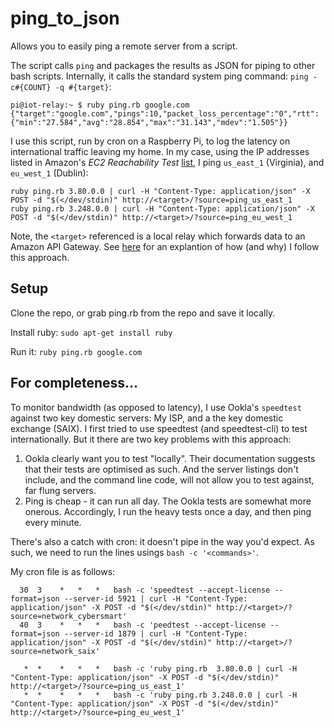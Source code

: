 # ping_to_json

Allows you to easily ping a remote server from a script.

The script calls `ping` and packages the results as JSON for piping to other bash scripts. Internally, it calls the standard system ping command: `ping -c#{COUNT} -q #{target}`:

```
pi@iot-relay:~ $ ruby ping.rb google.com
{"target":"google.com","pings":10,"packet_loss_percentage":"0","rtt":{"min":"27.584","avg":"28.854","max":"31.143","mdev":"1.505"}}
```

I use this script, run by cron on a Raspberry Pi, to log the latency on international traffic leaving my home. In my case, using the IP addresses listed in Amazon's *EC2 Reachability Test* [list](http://ec2-reachability.amazonaws.com/), I ping `us_east_1` (Virginia), and `eu_west_1` (Dublin):

```
ruby ping.rb 3.80.0.0 | curl -H "Content-Type: application/json" -X POST -d "$(</dev/stdin)" http://<target>/?source=ping_us_east_1
ruby ping.rb 3.248.0.0 | curl -H "Content-Type: application/json" -X POST -d "$(</dev/stdin)" http://<target>/?source=ping_eu_west_1
```

Note, the `<target>` referenced is a local relay which forwards data to an Amazon API Gateway. See [here](https://github.com/renenw/relay) for an explantion of how (and why) I follow this approach.

## Setup

Clone the repo, or grab ping.rb from the repo and save it locally.

Install ruby: `sudo apt-get install ruby`

Run it: `ruby ping.rb google.com`

## For completeness...

To monitor bandwidth (as opposed to latency), I use Ookla's `speedtest` against two key domestic servers: My ISP, and a the key domestic exchange (SAIX). I first tried to use speedtest (and speedtest-cli) to test internationally. But it there are two key problems with this approach:

1. Ookla clearly want you to test "locally". Their documentation suggests that their tests are optimised as such. And the server listings don't include, and the command line code, will not allow you to test against, far flung servers.
1. Ping is cheap - it can run all day. The Ookla tests are somewhat more onerous. Accordingly, I run the heavy tests once a day, and then ping every minute.

There's also a catch with cron: it doesn't pipe in the way you'd expect. As such, we need to run the lines usings `bash -c '<commands>'`.

My cron file is as follows:

```
  30  3    *   *   *   bash -c 'speedtest --accept-license --format=json --server-id 5921 | curl -H "Content-Type: application/json" -X POST -d "$(</dev/stdin)" http://<target>/?source=network_cybersmart'
  40  3    *   *   *   bash -c 'peedtest --accept-license --format=json --server-id 1879 | curl -H "Content-Type: application/json" -X POST -d "$(</dev/stdin)" http://<target>/?source=network_saix'

   *  *    *   *   *   bash -c 'ruby ping.rb  3.80.0.0 | curl -H "Content-Type: application/json" -X POST -d "$(</dev/stdin)" http://<target>/?source=ping_us_east_1'
   *  *    *   *   *   bash -c 'ruby ping.rb 3.248.0.0 | curl -H "Content-Type: application/json" -X POST -d "$(</dev/stdin)" http://<target>/?source=ping_eu_west_1'
```
